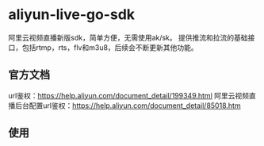 # aliyun-live-go-sdk
阿里云视频直播新版sdk，简单方便，无需使用ak/sk。
提供推流和拉流的基础接口，包括rtmp，rts，flv和m3u8，后续会不断更新其他功能。

## 官方文档
url鉴权：https://help.aliyun.com/document_detail/199349.html
阿里云视频直播后台配置url鉴权：https://help.aliyun.com/document_detail/85018.htm

## 使用
```
```
